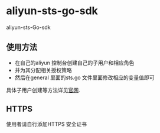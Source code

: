 # aliyun-sts-go-sdk
aliyun-sts-Go-sdk 
## 使用方法
* 在自己的aliyun 控制台创建自己的子用户和相应角色
* 并为其分配相关授权策略
* 然后在general 里面的sts.go 文件里面修改相应的变量值即可

具体子用户创建等方法详见[官网](https://help.aliyun.com/document_detail/57445.html?spm=5176.product28625.6.547.0mYGwz).
## HTTPS
使用者请自行添加HTTPS 安全证书
